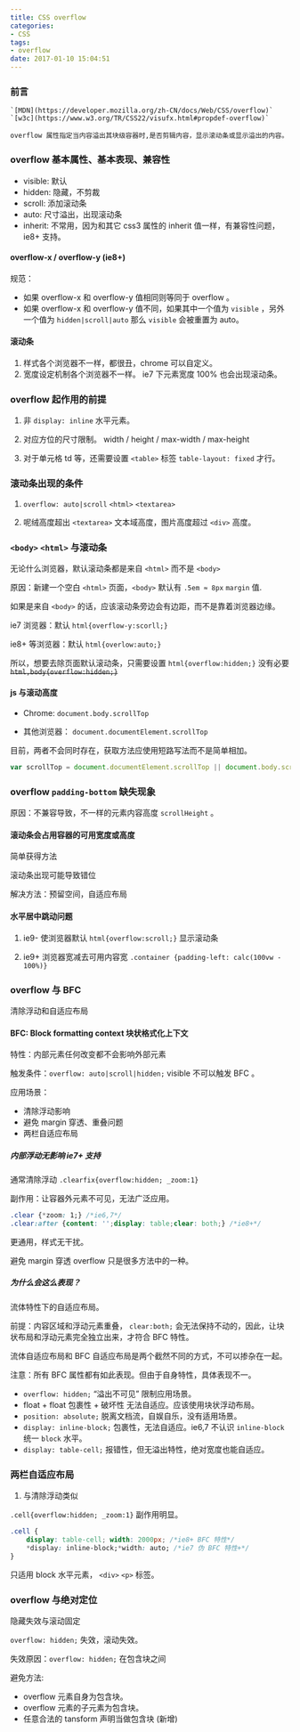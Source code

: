 ```yaml
---
title: CSS overflow
categories:
- CSS
tags:
- overflow
date: 2017-01-10 15:04:51
---
```


### 前言

    `[MDN](https://developer.mozilla.org/zh-CN/docs/Web/CSS/overflow)` `[w3c](https://www.w3.org/TR/CSS22/visufx.html#propdef-overflow)`

    overflow 属性指定当内容溢出其块级容器时,是否剪辑内容，显示滚动条或显示溢出的内容。

### overflow 基本属性、基本表现、兼容性

- visible: 默认
- hidden: 隐藏，不剪裁
- scroll: 添加滚动条
- auto: 尺寸溢出，出现滚动条
- inherit: 不常用，因为和其它 css3 属性的 inherit 值一样，有兼容性问题， ie8+ 支持。

#### overflow-x / overflow-y (ie8+)

规范：

- 如果 overflow-x 和 overflow-y 值相同则等同于 overflow 。
- 如果 overflow-x 和 overflow-y 值不同，如果其中一个值为 `visible` ，另外一个值为 `hidden|scroll|auto` 那么 `visible` 会被重置为 auto。

#### 滚动条

1. 样式各个浏览器不一样，都很丑，chrome 可以自定义。
2. 宽度设定机制各个浏览器不一样。 ie7 下元素宽度 100% 也会出现滚动条。

### overflow 起作用的前提

1. 非 `display: inline` 水平元素。

2. 对应方位的尺寸限制。 width / height / max-width / max-height 

3. 对于单元格 td 等，还需要设置 `<table>` 标签 `table-layout: fixed` 才行。

### 滚动条出现的条件

1. `overflow: auto|scroll` `<html>` `<textarea>`

2. 呢绒高度超出 `<textarea>` 文本域高度，图片高度超过 `<div>` 高度。

### `<body>` `<html>` 与滚动条

无论什么浏览器，默认滚动条都是来自 `<html>` 而不是 `<body>`

原因：新建一个空白 `<html>` 页面，`<body>` 默认有 `.5em ≈ 8px` `margin` 值.

如果是来自 `<body>` 的话，应该滚动条旁边会有边距，而不是靠着浏览器边缘。

ie7 浏览器：默认 `html{overflow-y:scorll;}`

ie8+ 等浏览器：默认 `html{overlow:auto;}`

所以，想要去除页面默认滚动条，只需要设置 `html{overflow:hidden;}` 没有必要 ~~`html,body{overflow:hidden;}`~~

#### js 与滚动高度

- Chrome: `document.body.scrollTop`

- 其他浏览器： `document.documentElement.scrollTop`

目前，两者不会同时存在，获取方法应使用短路写法而不是简单相加。

```js
var scrollTop = document.documentElement.scrollTop || document.body.scrollTop
```

### overflow `padding-bottom` 缺失现象

原因：不兼容导致，不一样的元素内容高度 `scrollHeight` 。

#### 滚动条会占用容器的可用宽度或高度

简单获得方法

滚动条出现可能导致错位

解决方法：预留空间，自适应布局

#### 水平居中跳动问题

1. ie9- 使浏览器默认 `html{overflow:scroll;}` 显示滚动条

2. ie9+ 浏览器宽减去可用内容宽 `.container {padding-left: calc(100vw - 100%)}`

### overflow 与 BFC

清除浮动和自适应布局

#### BFC: Block formatting context 块状格式化上下文

特性：内部元素任何改变都不会影响外部元素

触发条件：`overflow: auto|scroll|hidden;` visible 不可以触发 BFC 。

应用场景：

- 清除浮动影响
- 避免 margin 穿透、重叠问题
- 两栏自适应布局

##### 内部浮动无影响 ie7+ 支持

通常清除浮动 `.clearfix{overflow:hidden; _zoom:1}`

副作用：让容器外元素不可见，无法广泛应用。

```css
.clear {*zoom: 1;} /*ie6,7*/
.clear:after {content: '';display: table;clear: both;} /*ie8+*/
```

更通用，样式无干扰。

避免 margin 穿透 overflow 只是很多方法中的一种。

##### 为什么会这么表现？

流体特性下的自适应布局。

前提：内容区域和浮动元素重叠， `clear:both;` 会无法保持不动的，因此，让块状布局和浮动元素完全独立出来，才符合 BFC 特性。

流体自适应布局和 BFC 自适应布局是两个截然不同的方式，不可以掺杂在一起。

注意：所有 BFC 属性都有如此表现。但由于自身特性，具体表现不一。

- `overflow: hidden;` “溢出不可见” 限制应用场景。
- float + float 包裹性 + 破坏性 无法自适应。应该使用块状浮动布局。
- `position: absolute;` 脱离文档流，自娱自乐，没有适用场景。
- `display: inline-block;` 包裹性，无法自适应。ie6,7 不认识 `inline-block` 统一 `block` 水平。
- `display: table-cell;` 报错性，但无溢出特性，绝对宽度也能自适应。


### 两栏自适应布局

1. 与清除浮动类似

`.cell{overflow:hidden; _zoom:1}` 副作用明显。

```css
.cell {
    display: table-cell; width: 2000px; /*ie8+ BFC 特性*/
    *display: inline-block;*width: auto; /*ie7 伪 BFC 特性+*/
}
```

只适用 block 水平元素， `<div>` `<p>` 标签。

### overflow 与绝对定位

隐藏失效与滚动固定

`overflow: hidden;` 失效，滚动失效。

失效原因：`overflow: hidden;` 在包含块之间

避免方法:

- overflow 元素自身为包含块。
- overflow 元素的子元素为包含块。
- 任意合法的 tansform 声明当做包含块 (新增)